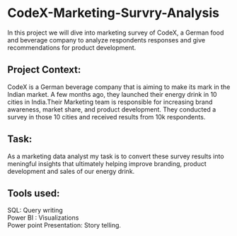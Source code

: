 # CodeX-Marketing-Survry-Analysis
In this project we will dive into marketing survey of CodeX, a German food and beverage company to analyze respondents responses and give recommendations for product development.

## Project Context:
CodeX is a German beverage company that is aiming to make its mark in the Indian market. A few months ago, they launched their energy drink in 10 cities in India.Their Marketing team is responsible for increasing brand awareness, market share, and product development. They conducted a survey in those 10 cities and received results from 10k respondents.

## Task:
As a marketing data analyst my task is to convert these survey results into meningful insights that ultimately helping improve branding,
product development and sales of our energy drink.

## Tools used:
SQL: Query writing  
Power BI : Visualizations   
Power point Presentation: Story telling.

